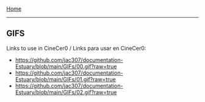 [Home](../README.md) 

-------------------------------------------------------------------------------  
  
## GIFS

Links to use in CineCer0 / Links para usar en CineCer0:  
  
+ https://github.com/jac307/documentation-Estuary/blob/main/GIFs/00.gif?raw=true
+ https://github.com/jac307/documentation-Estuary/blob/main/GIFs/01.gif?raw=true
+ https://github.com/jac307/documentation-Estuary/blob/main/GIFs/02.gif?raw=true
  
  

